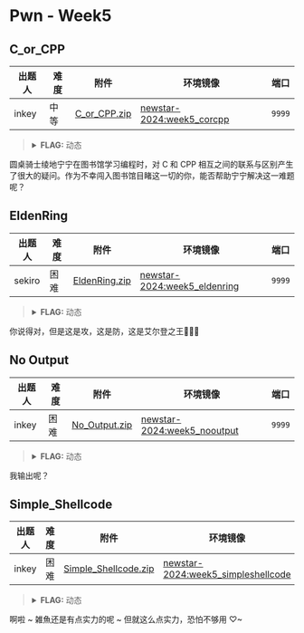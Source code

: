 # Pwn - Week5

## C_or_CPP

| 出题人 | 难度 | 附件 | 环境镜像 | 端口 |
|-----|-----|-----|-----|-----|
| inkey | 中等 | [C_or_CPP.zip](https://github.com/project-newstar/newstar-ctf-2024/releases/download/attachment-week5/C_or_CPP.zip) | [newstar-2024:week5_corcpp](https://hub.docker.com/r/openctf/newstar-2024/tags?name=week5_corcpp) | `9999` |

> <details><summary><strong>FLAG:</strong> 动态</summary>
> </details>

圆桌骑士绫地宁宁在图书馆学习编程时，对 C 和 CPP 相互之间的联系与区别产生了很大的疑问。作为不幸闯入图书馆目睹这一切的你，能否帮助宁宁解决这一难题呢？

## EldenRing

| 出题人 | 难度 | 附件 | 环境镜像 | 端口 |
|-----|-----|-----|-----|-----|
| sekiro | 困难 | [EldenRing.zip](https://github.com/project-newstar/newstar-ctf-2024/releases/download/attachment-week5/EldenRing.zip) | [newstar-2024:week5_eldenring](https://hub.docker.com/r/openctf/newstar-2024/tags?name=week5_eldenring) | `9999` |

> <details><summary><strong>FLAG:</strong> 动态</summary>
> </details>

你说得对，但是这是攻，这是防，这是艾尔登之王🥲🥲🥲

## No Output

| 出题人 | 难度 | 附件 | 环境镜像 | 端口 |
|-----|-----|-----|-----|-----|
| inkey | 困难 | [No_Output.zip](https://github.com/project-newstar/newstar-ctf-2024/releases/download/attachment-week5/No_Output.zip) | [newstar-2024:week5_nooutput](https://hub.docker.com/r/openctf/newstar-2024/tags?name=week5_nooutput) | `9999` |

> <details><summary><strong>FLAG:</strong> 动态</summary>
> </details>

我输出呢？

## Simple_Shellcode

| 出题人 | 难度 | 附件 | 环境镜像 | 端口 |
|-----|-----|-----|-----|-----|
| inkey | 困难 | [Simple_Shellcode.zip](https://github.com/project-newstar/newstar-ctf-2024/releases/download/attachment-week5/Simple_Shellcode.zip) | [newstar-2024:week5_simpleshellcode](https://hub.docker.com/r/openctf/newstar-2024/tags?name=week5_simpleshellcode) | `9999` |

> <details><summary><strong>FLAG:</strong> 动态</summary>
> </details>

啊啦 ~ 雑魚还是有点实力的呢 ~ 但就这么点实力，恐怕不够用 ♡~
